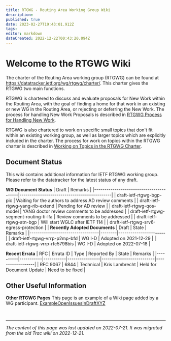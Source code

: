 ```yaml
---
title: RTGWG - Routing Area Working Group Wiki
description: 
published: true
date: 2023-02-27T19:43:01.912Z
tags: 
editor: markdown
dateCreated: 2022-12-22T00:43:20.094Z
---
```


# Welcome to the RTGWG Wiki 
The charter of the Routing Area working group (RTGWG) can be found at https://datatracker.ietf.org/wg/rtgwg/charter/. This charter gives the RTGWG two main functions.

RTGWG is chartered to discuss and evaluate proposals for New Work within the Routing Area, with the goal of finding a home for that work in an existing or new WG in the Routing Area, or rejecting or deferring the New Work. The process for handling New Work Proposals is described in [RTGWG Process for Handling New Work](/group/rtgwg/NewWorkProposals).

RTGWG is also chartered to work on specific small topics that don't fit within an existing working group, as well as larger topics which are explicitly included in the charter. The process for work on topics within the RTGWG charter is described in [Working on Topics in the RTGWG Charter](/group/rtgwg/InCharterWork).

## Document Status
This wiki contains additional information for IETF RTGWG working group. Please refer to the datatracker for the latest status of any draft.

**WG Document Status**
| Draft                                   | Remarks                                     |
|-----------------------------------------|---------------------------------------------|
| draft-ietf-rtgwg-bgp-pic                | Waiting for the authors to address AD review comments                       |
| draft-ietf-rtgwg-yang-rib-extend        | Pending for AD review                                 |
| draft-ietf-rtgwg-qos-model              | YANG doctor review comments to be addressed |
| draft-ietf-rtgwg-segment-routing-ti-lfa | Review comments to be addressed             |
| draft-ietf-rtgwg-atn-bgp                | Will start WGLC after IETF 114              |
| draft-ietf-rtgwg-srv6-egress-protection |                                             |
**Recently Adopted Documents**
| Draft                            | State  | Remarks               |
|----------------------------------|--------|-----------------------|
| draft-ietf-rtgwg-vrrp-p2mp-bfd   | WG I-D | Adopted on 2021-12-29 |
| draft-ietf-rtgwg-vrrp-rfc5798bis | WG I-D | Adopted on 2022-07-18 |

**Recent Errata**
| RFC      | Errata ID | Type      | Reported By    | State                    | Remarks          |
|----------|-----------|-----------|----------------|--------------------------|------------------|
| RFC 9067 | 6844      | Technical | Kris Lambrecht | Held for Document Update | Need to be fixed |

## Other Useful Information
**Other RTGWG Pages** 
This page is an example of a Wiki page added by a WG participant. [ExampleOpenIssuesInDraftXYZ](/group/rtgwg/ExampleOpenIssuesInDraftXYZ)



&nbsp;
&nbsp;
&nbsp;

---

*The content of this page was last updated on 2022-07-21. It was migrated from the old Trac wiki on 2022-12-21.*